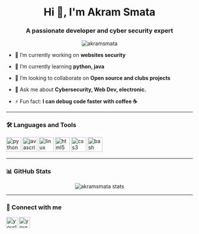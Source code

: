 <h1 align="center">Hi 👋, I'm Akram Smata</h1>
<h3 align="center">A passionate developer and cyber security expert</h3>

<p align="center">
  <img src="https://komarev.com/ghpvc/?username=akramsmata&label=Profile%20views&color=0e75b6&style=flat" alt="akramsmata" />
</p>

- 🔭 I’m currently working on **websites security**

- 🌱 I’m currently learning **python, java**

- 👯 I’m looking to collaborate on **Open source and clubs projects**

- 💬 Ask me about **Cybersecurity, Web Dev, electronic.**

- ⚡ Fun fact: **I can debug code faster with coffee ☕**

---

### 🛠️ Languages and Tools

<p align="left">
  <img src="https://cdn.jsdelivr.net/gh/devicons/devicon/icons/python/python-original.svg" alt="python" width="40" height="40"/>
  <img src="https://cdn.jsdelivr.net/gh/devicons/devicon/icons/javascript/javascript-original.svg" alt="javascript" width="40" height="40"/>
  <img src="https://cdn.jsdelivr.net/gh/devicons/devicon/icons/linux/linux-original.svg" alt="linux" width="40" height="40"/>
  <img src="https://cdn.jsdelivr.net/gh/devicons/devicon/icons/html5/html5-original.svg" alt="html5" width="40" height="40"/>
  <img src="https://cdn.jsdelivr.net/gh/devicons/devicon/icons/css3/css3-original.svg" alt="css3" width="40" height="40"/>
  <img src="https://cdn.jsdelivr.net/gh/devicons/devicon/icons/bash/bash-original.svg" alt="bash" width="40" height="40"/>
</p>

---

### 📊 GitHub Stats

<p align="center">
  <img src="https://github-readme-stats.vercel.app/api?username=akramsmata&show_icons=true&theme=radical" alt="akramsmata stats" />
</p>

---

### 🔗 Connect with me

<p align="left">
  <a href="www.linkedin.com/in/akram-smata-b20a15226" target="blank"><img align="center" src="https://cdn.jsdelivr.net/gh/devicons/devicon/icons/linkedin/linkedin-original.svg" alt="yourlinkedin" height="30" width="30" /></a>
  <a href="https://twitter.com/akramsmata" target="blank"><img align="center" src="https://cdn.jsdelivr.net/gh/devicons/devicon/icons/twitter/twitter-original.svg" alt="yourtwitter" height="30" width="30" /></a>
</p>
